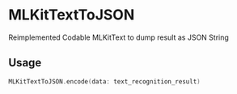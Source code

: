 # MLKitTextToJSON
Reimplemented Codable MLKitText to dump result as JSON String

## Usage

```swift
MLKitTextToJSON.encode(data: text_recognition_result)
```
